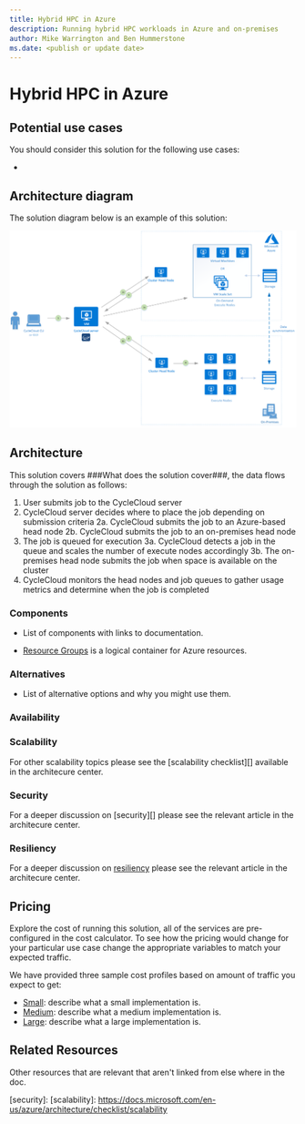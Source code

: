```yaml
---
title: Hybrid HPC in Azure
description: Running hybrid HPC workloads in Azure and on-premises
author: Mike Warrington and Ben Hummerstone
ms.date: <publish or update date>
---
```

# Hybrid HPC in Azure



## Potential use cases

You should consider this solution for the following use cases:

* 

## Architecture diagram

The solution diagram below is an example of this solution:

![Architecture overview of the components involved in a Hybrid HPC solution using CycleCloud][architecture]

## Architecture

This solution covers ###What does the solution cover###, the data flows through the solution as follows:

1. User submits job to the CycleCloud server
2. CycleCloud server decides where to place the job depending on submission criteria
  2a. CycleCloud submits the job to an Azure-based head node
  2b. CycleCloud submits the job to an on-premises head node
3. The job is queued for execution
  3a. CycleCloud detects a job in the queue and scales the number of execute nodes accordingly
  3b. The on-premises head node submits the job when space is available on the cluster
4. CycleCloud monitors the head nodes and job queues to gather usage metrics and determine when the job is completed

### Components

* List of components with links to documentation.

* [Resource Groups][resource-groups] is a logical container for Azure resources.

### Alternatives

* List of alternative options and why you might use them.

### Availability

### Scalability

For other scalability topics please see the  [scalability checklist][] available in the architecure center.

### Security

For a deeper discussion on [security][] please see the relevant article in the architecure center.

### Resiliency

For a deeper discussion on [resiliency][] please see the relevant article in the architecure center.

## Pricing

Explore the cost of running this solution, all of the services are pre-configured in the cost calculator.  To see how the pricing would change for your particular use case change the appropriate variables to match your expected traffic.

We have provided three sample cost profiles based on amount of traffic you expect to get:

* [Small][small-pricing]: describe what a small implementation is.
* [Medium][medium-pricing]: describe what a medium implementation is.
* [Large][large-pricing]: describe what a large implementation is.

## Related Resources

Other resources that are relevant that aren't linked from else where in the doc.

<!-- links -->
[small-pricing]: https://azure.com/e/
[medium-pricing]: https://azure.com/e/
[large-pricing]: https://azure.com/e/
[architecture]: ./media/hybrid-hpc-ref-arch.png
[resource-groups]: https://docs.microsoft.com/en-us/azure/azure-resource-manager/resource-group-overview
[resiliency]: https://docs.microsoft.com/en-us/azure/architecture/resiliency/
[security]:
[scalability]: https://docs.microsoft.com/en-us/azure/architecture/checklist/scalability